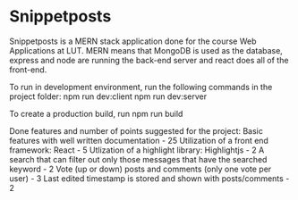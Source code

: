 # Snippetposts

Snippetposts is a MERN stack application done for the course Web Applications at LUT.
MERN means that MongoDB is used as the database, express and node are running the back-end server and react does all of the front-end.


To run in development environment, run the following commands in the project folder:
npm run dev:client
npm run dev:server

To create a production build, run 
npm run build

Done features and number of points suggested for the project:
Basic features with well written documentation - 25
Utilization of a front end framework: React - 5
Utlization of a highlight library: Highlightjs - 2
A search that can filter out only those messages that have the searched keyword - 2
Vote (up or down) posts and comments (only one vote per user) - 3
Last edited timestamp is stored and shown with posts/comments - 2



 
